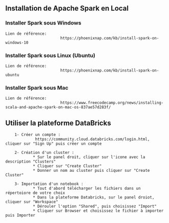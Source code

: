 
## Installation de Apache Spark en Local

### Installer Spark sous Windows
    Lien de référence:
                            https://phoenixnap.com/kb/install-spark-on-windows-10
                            
### Installer Spark sous Linux (Ubuntu) 
    Lien de référence:
                            https://phoenixnap.com/kb/install-spark-on-ubuntu
                            
### Installer Spark sous Mac
    Lien de référence:
                            https://www.freecodecamp.org/news/installing-scala-and-apache-spark-on-mac-os-837ae57d283f/



## Utiliser la plateforme DataBricks

        1- Créer un compte :  
                 https://community.cloud.databricks.com/login.html, cliquer sur "Sign Up" puis créer un compte
        
        2- Création d'un cluster : 
                * Sur le panel droit, cliquer sur l'icone avec la description "Clusters"
                * Cliquer sur "Create Cluster"
                * Donner un nom au cluster puis cliquer sur "Create Cluster"
                
        3- Importation d'un notebook :               
                * Tout d'abord télécharger les fichiers dans un répertoiore de votre choix
                * Dans la plateforme Databricks, sur le panel droiot, cliquer sur "Workspace"
                * Dérouler l'option "Shared", puis choisissez "Import"
                * Cliquer sur Browser et choisissez le fichier à importer puis Importer
                
